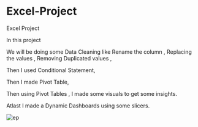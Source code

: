 # Excel-Project

Excel Project

In this project 

We will be doing some Data Cleaning like Rename the column , Replacing the values , Removing Duplicated values , 

Then I used Conditional Statement,

Then I made Pivot Table,

Then using Pivot Tables , I made some visuals to get some insights.

Atlast I made a Dynamic Dashboards using some slicers.


![ep](https://user-images.githubusercontent.com/75218745/220178211-429db354-b372-4474-aef2-e091ca294e2a.JPG)
